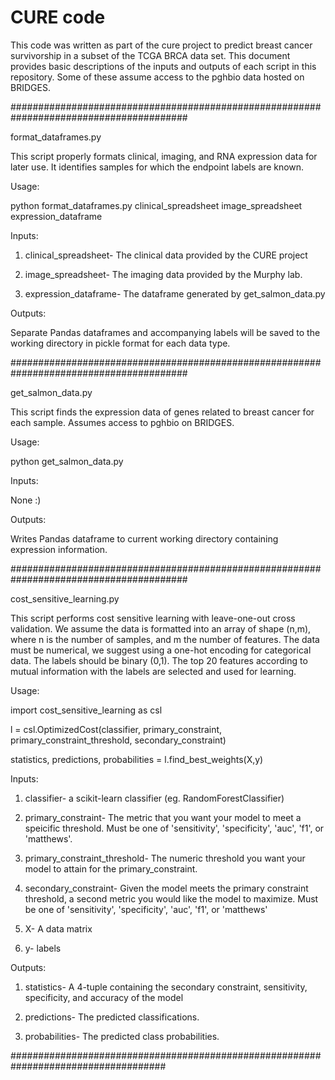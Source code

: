 # CURE code
This code was written as part of the cure project to predict breast cancer survivorship in a subset of the 
TCGA BRCA data set.  This document provides basic descriptions of the inputs and outputs of each script in this 
repository. Some of these assume access to the pghbio data hosted on BRIDGES.

########################################################################################

format_dataframes.py 

This script properly formats clinical, imaging, and RNA expression data for later use.  It identifies samples for 
which the endpoint labels are known. 

Usage:

python format_dataframes.py clinical_spreadsheet image_spreadsheet expression_dataframe

Inputs:

1. clinical_spreadsheet- The clinical data provided by the CURE project

2. image_spreadsheet- The imaging data provided by the Murphy lab.

3. expression_dataframe- The dataframe generated by get_salmon_data.py

Outputs:

Separate Pandas dataframes and accompanying labels will be saved to the working directory in pickle format for each data type.

########################################################################################

get_salmon_data.py

This script finds the expression data of genes related to breast cancer for each sample. Assumes access to pghbio on BRIDGES.

Usage:

python get_salmon_data.py

Inputs:

None :)

Outputs:

Writes Pandas dataframe to current working directory containing expression information.

########################################################################################

cost_sensitive_learning.py

This script performs cost sensitive learning with leave-one-out cross validation.  We assume the data is 
formatted into an array of shape (n,m), where n is the number of samples, and m the number of features.
The data must be numerical, we suggest using a one-hot encoding for categorical data.  The labels should be 
binary (0,1).  The top 20 features according to mutual information with the labels are selected and used for learning.

Usage:

import cost_sensitive_learning as csl

l = csl.OptimizedCost(classifier, primary_constraint, primary_constraint_threshold, secondary_constraint)

statistics, predictions, probabilities = l.find_best_weights(X,y)

Inputs:

1. classifier- a scikit-learn classifier (eg. RandomForestClassifier)

2. primary_constraint-  The metric that you want your model to meet a speicific threshold.  Must be one of 'sensitivity', 'specificity', 'auc', 'f1', or 'matthews'.

3. primary_constraint_threshold- The numeric threshold you want your model to attain for the primary_constraint.

4. secondary_constraint- Given the model meets the primary constraint threshold, a second metric you would like the model to maximize. Must be one of 'sensitivity', 'specificity', 'auc', 'f1', or 'matthews'

5. X- A data matrix

6. y- labels 

Outputs:

1. statistics- A 4-tuple containing the secondary constraint, sensitivity, specificity, and accuracy of the model

2. predictions- The predicted classifications.

3. probabilities- The predicted class probabilities. 

####################################################################################
